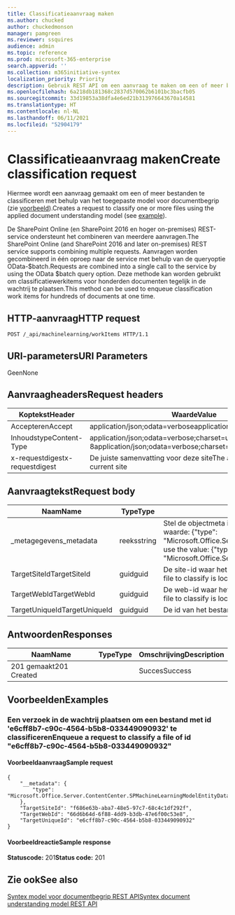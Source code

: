```yaml
---
title: Classificatieaanvraag maken
ms.author: chucked
author: chuckedmonson
manager: pamgreen
ms.reviewer: ssquires
audience: admin
ms.topic: reference
ms.prod: microsoft-365-enterprise
search.appverid: ''
ms.collection: m365initiative-syntex
localization_priority: Priority
description: Gebruik REST API om een aanvraag te maken om een of meer bestanden te classificeren met behulp van een getraind model voor documentbegrip.
ms.openlocfilehash: 6a218db181368c2837d570062b6101bc3bacfb05
ms.sourcegitcommit: 33d19853a38dfa4e6ed21b313976643670a14581
ms.translationtype: HT
ms.contentlocale: nl-NL
ms.lasthandoff: 06/11/2021
ms.locfileid: "52904179"
---
```

# <a name="create-classification-request"></a><span data-ttu-id="58896-103">Classificatieaanvraag maken</span><span class="sxs-lookup"><span data-stu-id="58896-103">Create classification request</span></span>

<span data-ttu-id="58896-104">Hiermee wordt een aanvraag gemaakt om een of meer bestanden te classificeren met behulp van het toegepaste model voor documentbegrip (zie [voorbeeld](rest-createclassificationrequest.md#examples)).</span><span class="sxs-lookup"><span data-stu-id="58896-104">Creates a request to classify one or more files using the applied document understanding model (see [example](rest-createclassificationrequest.md#examples)).</span></span>

<span data-ttu-id="58896-105">De SharePoint Online (en SharePoint 2016 en hoger on-premises) REST-service ondersteunt het combineren van meerdere aanvragen.</span><span class="sxs-lookup"><span data-stu-id="58896-105">The SharePoint Online (and SharePoint 2016 and later on-premises) REST service supports combining multiple requests.</span></span> <span data-ttu-id="58896-106">Aanvragen worden gecombineerd in één oproep naar de service met behulp van de queryoptie OData-$batch.</span><span class="sxs-lookup"><span data-stu-id="58896-106">Requests are combined into a single call to the service by using the OData $batch query option.</span></span> <span data-ttu-id="58896-107">Deze methode kan worden gebruikt om classificatiewerkitems voor honderden documenten tegelijk in de wachtrij te plaatsen.</span><span class="sxs-lookup"><span data-stu-id="58896-107">This method can be used to enqueue classification work items for hundreds of documents at one time.</span></span>

## <a name="http-request"></a><span data-ttu-id="58896-108">HTTP-aanvraag</span><span class="sxs-lookup"><span data-stu-id="58896-108">HTTP request</span></span>

```
POST /_api/machinelearning/workItems HTTP/1.1
```
## <a name="uri-parameters"></a><span data-ttu-id="58896-109">URI-parameters</span><span class="sxs-lookup"><span data-stu-id="58896-109">URI Parameters</span></span>

<span data-ttu-id="58896-110">Geen</span><span class="sxs-lookup"><span data-stu-id="58896-110">None</span></span>

## <a name="request-headers"></a><span data-ttu-id="58896-111">Aanvraagheaders</span><span class="sxs-lookup"><span data-stu-id="58896-111">Request headers</span></span>

| <span data-ttu-id="58896-112">Koptekst</span><span class="sxs-lookup"><span data-stu-id="58896-112">Header</span></span> | <span data-ttu-id="58896-113">Waarde</span><span class="sxs-lookup"><span data-stu-id="58896-113">Value</span></span> |
|--------|-------|
|<span data-ttu-id="58896-114">Accepteren</span><span class="sxs-lookup"><span data-stu-id="58896-114">Accept</span></span>|<span data-ttu-id="58896-115">application/json;odata=verbose</span><span class="sxs-lookup"><span data-stu-id="58896-115">application/json;odata=verbose</span></span>|
|<span data-ttu-id="58896-116">Inhoudstype</span><span class="sxs-lookup"><span data-stu-id="58896-116">Content-Type</span></span>|<span data-ttu-id="58896-117">application/json;odata=verbose;charset=utf-8</span><span class="sxs-lookup"><span data-stu-id="58896-117">application/json;odata=verbose;charset=utf-8</span></span>|
|<span data-ttu-id="58896-118">x-requestdigest</span><span class="sxs-lookup"><span data-stu-id="58896-118">x-requestdigest</span></span>|<span data-ttu-id="58896-119">De juiste samenvatting voor deze site</span><span class="sxs-lookup"><span data-stu-id="58896-119">The appropriate digest for current site</span></span>|

## <a name="request-body"></a><span data-ttu-id="58896-120">Aanvraagtekst</span><span class="sxs-lookup"><span data-stu-id="58896-120">Request body</span></span>

|<span data-ttu-id="58896-121">Naam</span><span class="sxs-lookup"><span data-stu-id="58896-121">Name</span></span>    |<span data-ttu-id="58896-122">Type</span><span class="sxs-lookup"><span data-stu-id="58896-122">Type</span></span>   |<span data-ttu-id="58896-123">Omschrijving</span><span class="sxs-lookup"><span data-stu-id="58896-123">Description</span></span> |
|--------|-------|------------|
|<span data-ttu-id="58896-124">_metagegevens</span><span class="sxs-lookup"><span data-stu-id="58896-124">_metadata</span></span>|<span data-ttu-id="58896-125">reeks</span><span class="sxs-lookup"><span data-stu-id="58896-125">string</span></span> |<span data-ttu-id="58896-126">Stel de objectmeta in op de SPO.</span><span class="sxs-lookup"><span data-stu-id="58896-126">Set the object meta on the SPO.</span></span> <span data-ttu-id="58896-127">Gebruik altijd de waarde: {"type": "Microsoft.Office.Server.ContentCenter.SPMachineLearningModelEntityData"}.</span><span class="sxs-lookup"><span data-stu-id="58896-127">Always use the value: {"type": "Microsoft.Office.Server.ContentCenter.SPMachineLearningModelEntityData"}.</span></span> |
|<span data-ttu-id="58896-128">TargetSiteId</span><span class="sxs-lookup"><span data-stu-id="58896-128">TargetSiteId</span></span>|<span data-ttu-id="58896-129">guid</span><span class="sxs-lookup"><span data-stu-id="58896-129">guid</span></span>|<span data-ttu-id="58896-130">De site-id waar het te classificeren bestand zich bevindt.</span><span class="sxs-lookup"><span data-stu-id="58896-130">The id of the site where the file to classify is located.</span></span>|
|<span data-ttu-id="58896-131">TargetWebId</span><span class="sxs-lookup"><span data-stu-id="58896-131">TargetWebId</span></span>|<span data-ttu-id="58896-132">guid</span><span class="sxs-lookup"><span data-stu-id="58896-132">guid</span></span>|<span data-ttu-id="58896-133">De web-id waar het te classificeren bestand zich bevindt.</span><span class="sxs-lookup"><span data-stu-id="58896-133">The id of the web where the file to classify is located.</span></span>|
|<span data-ttu-id="58896-134">TargetUniqueId</span><span class="sxs-lookup"><span data-stu-id="58896-134">TargetUniqueId</span></span>|<span data-ttu-id="58896-135">guid</span><span class="sxs-lookup"><span data-stu-id="58896-135">guid</span></span>|<span data-ttu-id="58896-136">De id van het bestand dat moet worden geclassificeerd.</span><span class="sxs-lookup"><span data-stu-id="58896-136">The id of the file to classify.</span></span>|

## <a name="responses"></a><span data-ttu-id="58896-137">Antwoorden</span><span class="sxs-lookup"><span data-stu-id="58896-137">Responses</span></span>

| <span data-ttu-id="58896-138">Naam</span><span class="sxs-lookup"><span data-stu-id="58896-138">Name</span></span>   | <span data-ttu-id="58896-139">Type</span><span class="sxs-lookup"><span data-stu-id="58896-139">Type</span></span>  | <span data-ttu-id="58896-140">Omschrijving</span><span class="sxs-lookup"><span data-stu-id="58896-140">Description</span></span>|
|--------|-------|------------|
|<span data-ttu-id="58896-141">201 gemaakt</span><span class="sxs-lookup"><span data-stu-id="58896-141">201 Created</span></span>| |<span data-ttu-id="58896-142">Succes</span><span class="sxs-lookup"><span data-stu-id="58896-142">Success</span></span>|

## <a name="examples"></a><span data-ttu-id="58896-143">Voorbeelden</span><span class="sxs-lookup"><span data-stu-id="58896-143">Examples</span></span>

### <a name="enqueue-a-request-to-classify-a-file-of-id-e6cff8b7-c90c-4564-b5b8-033449090932"></a><span data-ttu-id="58896-144">Een verzoek in de wachtrij plaatsen om een bestand met id 'e6cff8b7-c90c-4564-b5b8-033449090932' te classificeren</span><span class="sxs-lookup"><span data-stu-id="58896-144">Enqueue a request to classify a file of id "e6cff8b7-c90c-4564-b5b8-033449090932"</span></span>

#### <a name="sample-request"></a><span data-ttu-id="58896-145">Voorbeeldaanvraag</span><span class="sxs-lookup"><span data-stu-id="58896-145">Sample request</span></span>

```
{
    "__metadata": {
        "type": "Microsoft.Office.Server.ContentCenter.SPMachineLearningModelEntityData"
    },
    "TargetSiteId": "f686e63b-aba7-48e5-97c7-68c4c1df292f",
    "TargetWebId": "66d6b64d-6f88-4dd9-b3db-47e6f00c53e8",
    "TargetUniqueId": "e6cff8b7-c90c-4564-b5b8-033449090932"
}
```

#### <a name="sample-response"></a><span data-ttu-id="58896-146">Voorbeeldreactie</span><span class="sxs-lookup"><span data-stu-id="58896-146">Sample response</span></span>

<span data-ttu-id="58896-147">**Statuscode:** 201</span><span class="sxs-lookup"><span data-stu-id="58896-147">**Status code:** 201</span></span>

## <a name="see-also"></a><span data-ttu-id="58896-148">Zie ook</span><span class="sxs-lookup"><span data-stu-id="58896-148">See also</span></span>

[<span data-ttu-id="58896-149">Syntex model voor documentbegrip REST API</span><span class="sxs-lookup"><span data-stu-id="58896-149">Syntex document understanding model REST API</span></span>](syntex-model-rest-api.md)
